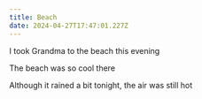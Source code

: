 ```yaml
---
title: Beach
date: 2024-04-27T17:47:01.227Z
---
```


I took Grandma to the beach this evening

The beach was so cool there

Although it rained a bit tonight, the air was still hot
